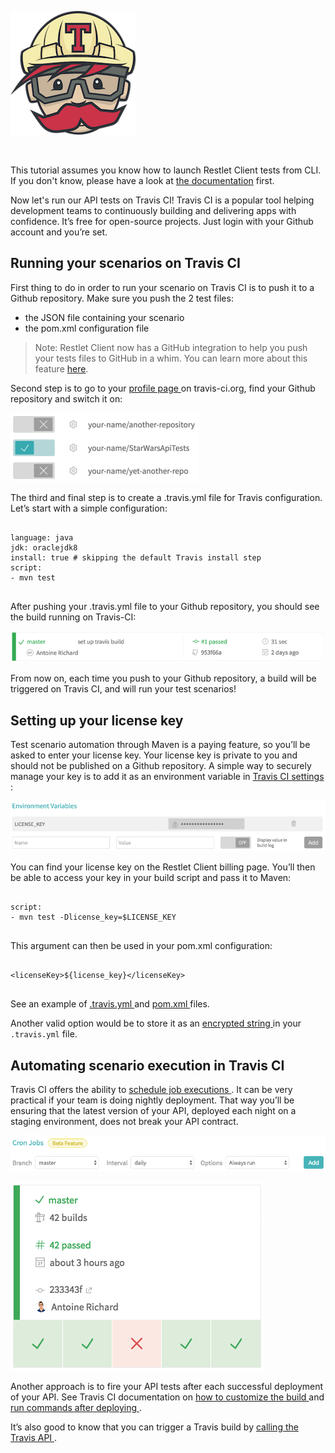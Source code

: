 <!-- IN SCREENSHOT: NOTHING_IMPORTANT -->
![Travis CI](./images/travis_logo.png)

<br/>

This tutorial assumes you know how to launch Restlet Client tests from CLI. If you don't know, please have a look at
[the documentation](../user-guide/automate/run-tests-from-cli) first.

Now let's run our API tests on Travis CI! Travis CI is a popular tool helping development teams to continuously
building and delivering apps with confidence. It’s free for open-source projects. Just login with your Github account
and you’re set.

<a class="anchor" name="running-your-scenarios-on-travis-ci"></a>
## Running your scenarios on Travis CI

First thing to do in order to run your scenario on Travis CI is to push it to a Github repository. Make sure you push
the 2 test files:

* the JSON file containing your scenario
* the pom.xml configuration file

> Note: Restlet Client now has a GitHub integration to help you push your tests files to GitHub in a whim.
You can learn more about this feature [here](../user-guide/automate/push-to-github).

Second step is to go to your <a href="https://travis-ci.org/profile" target="_blank">
profile page <i class="fa fa-external-link" style="font-size: 12px" aria-hidden="true"></i>
</a> on travis-ci.org, find your Github repository and switch it on:

<!-- IN SCREENSHOT: NOTHING_IMPORTANT -->
![Switch GitHub project on in Travis](./images/travis_select_github_repo.png)

The third and final step is to create a .travis.yml file for Travis configuration. Let’s start with a simple
configuration:

<pre class="language-yaml">
  <code class="language-yaml">
language: java
jdk: oraclejdk8
install: true # skipping the default Travis install step
script:
- mvn test
  </code>
</pre>

After pushing your .travis.yml file to your Github repository, you should see the build running on Travis-CI:

<!-- IN SCREENSHOT: NOTHING_IMPORTANT -->
![Travis build setup](./images/travis_build_setup.png)

From now on, each time you push to your Github repository, a build will be triggered on Travis CI, and will run your
test scenarios!

<a class="anchor" name="setting-up-your-license-key"></a>
## Setting up your license key

Test scenario automation through Maven is a paying feature, so you’ll be asked to enter your license key. Your license
key is private to you and should not be published on a Github repository.
A simple way to securely manage your key is to add it as an environment variable in
<a href="https://docs.travis-ci.com/user/environment-variables/#Defining-Variables-in-Repository-Settings" target="_blank">
Travis CI settings <i class="fa fa-external-link" style="font-size: 12px" aria-hidden="true"></i>
</a>:

<!-- IN SCREENSHOT: NOTHING_IMPORTANT -->
![Travis Environment Variables](./images/travis_environment_variables.png)

You can find your license key on the Restlet Client billing page. You’ll then be able to access your key in your build
script and pass it to Maven:

<pre class="language-yaml">
  <code class="language-yaml">
script:
- mvn test -Dlicense_key=$LICENSE_KEY
  </code>
</pre>

This argument can then be used in your pom.xml configuration:

<pre class="language-xml">
  <code class="language-xml">
&lt;licenseKey&gt;${license_key}&lt;/licenseKey&gt;
  </code>
</pre>

See an example of <a href="https://github.com/antoine-richard/StarWarsApiTests/blob/master/.travis.yml" target="_blank">
.travis.yml <i class="fa fa-external-link" style="font-size: 12px" aria-hidden="true"></i>
</a> and <a href="https://github.com/antoine-richard/StarWarsApiTests/blob/master/pom.xml" target="_blank">
pom.xml <i class="fa fa-external-link" style="font-size: 12px" aria-hidden="true"></i>
</a> files.

Another valid option would be to store it as an
<a href="https://docs.travis-ci.com/user/encryption-keys" target="_blank">
encrypted string <i class="fa fa-external-link" style="font-size: 12px" aria-hidden="true"></i>
</a> in your `.travis.yml` file.

<a class="anchor" name="automating-scenario-execution-in-travis-ci"></a>
## Automating scenario execution in Travis CI

Travis CI offers the ability to <a href="https://docs.travis-ci.com/user/cron-jobs/" target="_blank">
schedule job executions <i class="fa fa-external-link" style="font-size: 12px" aria-hidden="true"></i>
</a>. It can be very practical if your team is doing nightly
deployment. That way you’ll be ensuring that the latest version of your API, deployed each night on a staging
environment, does not break your API contract.

<!-- IN SCREENSHOT: NOTHING_IMPORTANT -->
![Travis Cron](./images/travis_cron.png)

<!-- IN SCREENSHOT: NOTHING_IMPORTANT -->
![Travis report](./images/travis_report.png)

Another approach is to fire your API tests after each successful deployment of your API. See Travis CI documentation on
<a href="https://docs.travis-ci.com/user/customizing-the-build" target="_blank">
how to customize the build <i class="fa fa-external-link" style="font-size: 12px" aria-hidden="true"></i>
</a> and
<a href="https://docs.travis-ci.com/user/deployment/heroku/#Running-commands-before-and-after-deploy" target="_blank">
run commands after deploying <i class="fa fa-external-link" style="font-size: 12px" aria-hidden="true"></i>
</a>. 

It’s also good to know that you can trigger a Travis build
by <a href="https://docs.travis-ci.com/user/triggering-builds" target="_blank">
calling the Travis API <i class="fa fa-external-link" style="font-size: 12px" aria-hidden="true"></i>
</a>.
